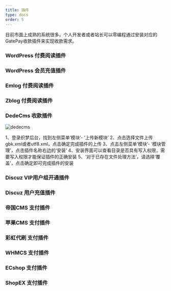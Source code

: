 ```yaml
---
title: 插件
type: docs
order: 5
---
```

目前市面上成熟的系统很多，个人开发者或者站长可以零编程通过安装对应的GatePay收款插件来实现收款需求。


### WordPress 付费阅读插件

### WordPress 会员充值插件

### Emlog 付费阅读插件

### Zblog 付费阅读插件

### DedeCms 收款插件
![dedecms](https://gatepay.gatecdn.com/assets/img/plugin/dede.png)

1、登录织梦后台，找到左侧菜单‘模块’- ‘上传新模块’
2、点击选择文件上传gbk.xml或者utf8.xml，点击确定完成插件的上传
3、点击左侧菜单‘模块’- ‘模块管理’，点击插件名称右边的‘安装’
4、安装界面可以查看目录是否具有写入权限，需要写入权限才能保证插件的正确安装
5、‘对于已存在文件处理方法’，请选择‘覆盖’，点击确定即可完成插件的安装



### Discuz VIP用户组开通插件

### Discuz 用户充值插件

### 帝国CMS 支付插件

### 苹果CMS 支付插件

### 彩虹代刷 支付插件

### WHMCS 支付插件

### ECshop 支付插件

### ShopEX 支付插件


